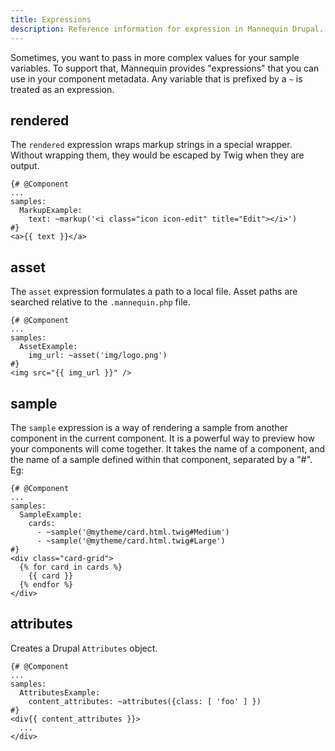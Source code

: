 ```yaml
---
title: Expressions
description: Reference information for expression in Mannequin Drupal.
---
```

Sometimes, you want to pass in more complex values for your sample variables. To support that, Mannequin provides "expressions" that you can use in your component metadata.  Any variable that is prefixed by a `~` is treated as an expression.

## rendered

The `rendered` expression wraps markup strings in a special wrapper. Without wrapping them, they would be escaped by Twig when they are output.

```twig
{# @Component
... 
samples:
  MarkupExample:
    text: ~markup('<i class="icon icon-edit" title="Edit"></i>')
#}
<a>{{ text }}</a>
```

## asset

The `asset` expression formulates a path to a local file.  Asset paths are searched relative to the `.mannequin.php` file.

```twig
{# @Component
... 
samples:
  AssetExample:
    img_url: ~asset('img/logo.png')
#}
<img src="{{ img_url }}" />
```

## sample

The `sample` expression is a way of rendering a sample from another component in the current component.  It is a powerful way to preview how your components will come together.  It takes the name of a component, and the name of a sample defined within that component, separated by a "#".  Eg:

```twig
{# @Component
...
samples:
  SampleExample:
    cards:
      - ~sample('@mytheme/card.html.twig#Medium')
      - ~sample('@mytheme/card.html.twig#Large')
#}
<div class="card-grid">
  {% for card in cards %}
    {{ card }}
  {% endfor %}
</div>
```

## attributes

Creates a Drupal `Attributes` object.

```twig
{# @Component
...
samples:
  AttributesExample:
    content_attributes: ~attributes({class: [ 'foo' ] })
#}
<div{{ content_attributes }}>
  ...
</div>
```
